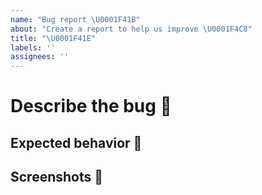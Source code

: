 ```yaml
---
name: "Bug report \U0001F41B"
about: "Create a report to help us improve \U0001F4C8"
title: "\U0001F41E"
labels: ''
assignees: ''
---
```


# Describe the bug 🐛

<!--- A clear and concise description of what the bug is and how to reproduce the behavior -->

## Expected behavior 🦾

<!--- A clear and concise description of what you expected to happen -->

## Screenshots 📸

<!--- If applicable, add screenshots / videos to help explain your problem -->
